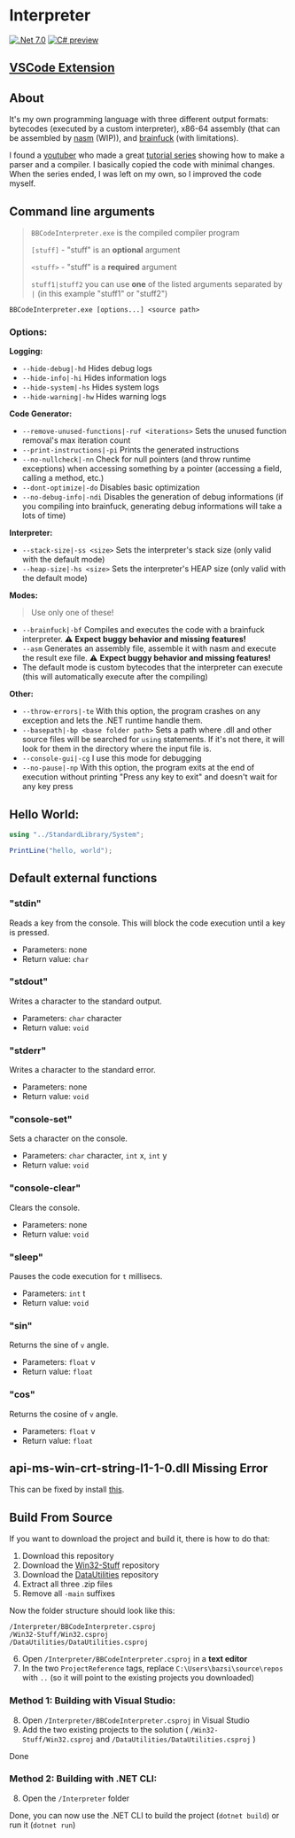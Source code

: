# Interpreter

[![.Net 7.0](https://img.shields.io/badge/.NET-7.0-5C2D91)](#)
[![C# preview](https://img.shields.io/badge/C%23-preview-239120.svg)](#)

## [VSCode Extension](https://github.com/BBpezsgo/InterpreterVSCodeExtension)

## About
It's my own programming language with three different output formats: bytecodes (executed by a custom interpreter), x86-64 assembly (that can be assembled by [nasm](https://www.nasm.us/) (WIP)), and [brainfuck](https://esolangs.org/wiki/brainfuck) (with limitations).

I found a [youtuber](https://www.youtube.com/c/uliwitness) who made a great [tutorial series](https://www.youtube.com/watch?v=2DTNDrdqGlo&list=PLZjGMBjt_VVAMW53XnMtNfAQowZwMviBF) showing how to make a parser and a compiler. I basically copied the code with minimal changes. When the series ended, I was left on my own, so I improved the code myself.

## Command line arguments

> `BBCodeInterpreter.exe` is the compiled compiler program
> 
> `[stuff]` - "stuff" is an **optional** argument
> 
> `<stuff>` - "stuff" is a **required** argument
> 
> `stuff1|stuff2` you can use **one** of the listed arguments separated by `|` (in this example "stuff1" or "stuff2")

`BBCodeInterpreter.exe [options...] <source path>`

### Options:

**Logging:**
- `--hide-debug|-hd` Hides debug logs
- `--hide-info|-hi` Hides information logs
- `--hide-system|-hs` Hides system logs
- `--hide-warning|-hw` Hides warning logs

**Code Generator:**
- `--remove-unused-functions|-ruf <iterations>` Sets the unused function removal's max iteration count
- `--print-instructions|-pi` Prints the generated instructions
- `--no-nullcheck|-nn` Check for null pointers (and throw runtime exceptions) when accessing something by a pointer (accessing a field, calling a method, etc.)
- `--dont-optimize|-do` Disables basic optimization
- `--no-debug-info|-ndi` Disables the generation of debug informations (if you compiling into brainfuck, generating debug informations will take a lots of time)

**Interpreter:**
- `--stack-size|-ss <size>` Sets the interpreter's stack size (only valid with the default mode)
- `--heap-size|-hs <size>` Sets the interpreter's HEAP size (only valid with the default mode)

**Modes:**
> Use only one of these!
- `--brainfuck|-bf` Compiles and executes the code with a brainfuck interpreter. ⚠ **Expect buggy behavior and missing features!**
- `--asm` Generates an assembly file, assemble it with nasm and execute the result exe file. ⚠ **Expect buggy behavior and missing features!**
- The default mode is custom bytecodes that the interpreter can execute (this will automatically execute after the compiling)

**Other:**
- `--throw-errors|-te` With this option, the program crashes on any exception and lets the .NET runtime handle them.
- `--basepath|-bp <base folder path>` Sets a path where .dll and other source files will be searched for `using` statements. If it's not there, it will look for them in the directory where the input file is.
- `--console-gui|-cg` I use this mode for debugging
- `--no-pause|-np` With this option, the program exits at the end of execution without printing "Press any key to exit" and doesn't wait for any key press

## Hello World:
```cs
using "../StandardLibrary/System";

PrintLine("hello, world");
```

## Default external functions

### "stdin"
Reads a key from the console. This will block the code execution until a key is pressed.
- Parameters: none
- Return value: `char`

### "stdout"
Writes a character to the standard output.
- Parameters: `char` character
- Return value: `void`

### "stderr"
Writes a character to the standard error.
- Parameters: none
- Return value: `void`

### "console-set"
Sets a character on the console.
- Parameters: `char` character, `int` x, `int` y
- Return value: `void`

### "console-clear"
Clears the console.
- Parameters: none
- Return value: `void`

### "sleep"
Pauses the code execution for `t` millisecs.
- Parameters: `int` t
- Return value: `void`

### "sin"
Returns the sine of `v` angle.
- Parameters: `float` v
- Return value: `float`

### "cos"
Returns the cosine of `v` angle.
- Parameters: `float` v
- Return value: `float`

## api-ms-win-crt-string-l1-1-0.dll Missing Error
This can be fixed by install [this](https://learn.microsoft.com/en-us/cpp/windows/latest-supported-vc-redist?view=msvc-170).

## Build From Source

If you want to download the project and build it, there is how to do that:
1. Download this repository
2. Download the [Win32-Stuff](https://github.com/BBpezsgo/Win32-Stuff) repository
3. Download the [DataUtilities](https://github.com/BBpezsgo/DataUtilities) repository
4. Extract all three .zip files
5. Remove all `-main` suffixes

Now the folder structure should look like this:
```
/Interpreter/BBCodeInterpreter.csproj
/Win32-Stuff/Win32.csproj
/DataUtilities/DataUtilities.csproj
```

6. Open `/Interpreter/BBCodeInterpreter.csproj` in a **text editor**
7. In the two `ProjectReference` tags, replace `C:\Users\bazsi\source\repos` with `..` (so it will point to the existing projects you downloaded)

### Method 1: Building with Visual Studio:

8. Open `/Interpreter/BBCodeInterpreter.csproj` in Visual Studio
9. Add the two existing projects to the solution 
   ( `/Win32-Stuff/Win32.csproj` and `/DataUtilities/DataUtilities.csproj` )

Done

### Method 2: Building with .NET CLI:

8. Open the `/Interpreter` folder

Done, you can now use the .NET CLI to build the project (`dotnet build`) or run it (`dotnet run`)

